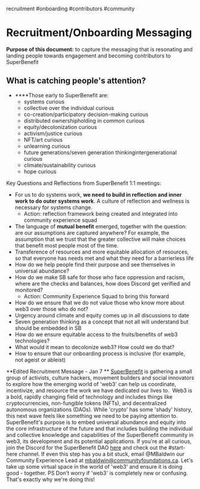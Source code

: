 recruitment #onboarding #contributors #community  
# Recruitment/Onboarding Messaging

**Purpose of this document:** to capture the messaging that is resonating and landing people towards engagement and becoming contributors to SuperBenefit
## What is catching people's attention?
- ****Those early to SuperBenefit are:
	- systems curious
	- collective over the individual curious
	- co-creation/participatory decision-making curious
	- distributed ownershipholding in common curious 
	- equity/decolonization curious
	- activism/justice curious
	- NFT/art curious
	- unlearning curious
	- future generations/seven generation thinkingintergenerational curious
	- climate/sustainability curious
	- hope curious


Key Questions and Reflections from SuperBenefit 1:1 meetings:
- For us to do systems work, **we need to build in reflection and inner work to do outer systems work**. A culture of reflection and wellness is necessary for systems change.
	- Action: reflection framework being created and integrated into community experience squad
- The language of **mutual benefit** emerged, together with the question: are our assumptions are captured anywhere? For example, the assumption that we trust that the greater collective will make choices that benefit most people most of the time.
- Transference of resources and more equitable allocation of resources, so that everyone has needs met and what they need for a barrierless life
- How do we help people find their purpose and see themselves in universal abundance?
- How do we make SB safe for those who face oppression and racism, where are the checks and balances, how does Discord get verified and monitored?
	- Action: Community Experience Squad to bring this forward
- How do we ensure that we do not value those who know more about web3 over those who do not?
- Urgency around climate and equity comes up in all discussions to date
- Seven generation thinking as a concept that not all will understand but should be embedded in SB
- How do we ensure equitable access to the fruits/benefits of web3 technologies?
- What would it mean to decolonize web3? How could we do that?
- How to ensure that our onboarding process is inclusive (for example, not ageist or ableist)

**Edited Recruitment Message - Jan 7 **
[SuperBenefit](https://www.superbenefit.org/) is gathering a small group of activists, culture hackers, movement builders and social innovators to explore how the emerging world of 'web3' can help us coordinate, incentivize, and resource the work we have dedicated our lives to. 
Web3 is a bold, rapidly changing field of technology and includes things like cryptocurrencies, non-fungible tokens (NFTs), and decentralized autonomous organizations (DAOs). While 'crypto' has some 'shady' history, this next wave feels like something we need to be paying attention to.
SuperBenefit's purpose is to embed universal abundance and equity into the core infrastructure of the future and that includes building the individual and collective knowledge and capabilities of the SuperBenefit community in web3, its development and its potential applications. 
If you're at all curious, join the Discord for the SuperBenefit DAO [here](https://discord.gg/hteEvkYr) and check out the #start-here channel. If even this step has you a bit stuck, email @MBaldwin our Community Experience Lead at mbaldwin@communityfoundations.ca.  Let's take up some virtual space in the world of 'web3' and ensure it is doing good - together.
PS Don't worry if 'web3' is completely new or confusing. That's exactly why we're doing this! 
